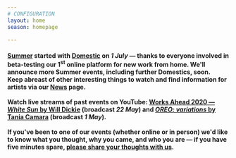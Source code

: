 ```yaml
---
# CONFIGURATION
layout: home
season: homepage

---
```

#### [Summer](/current/2020-summer) started with [Domestic](/current/2020-domestic) on *1 July* — thanks to everyone involved in beta-testing our 1<sup>st</sup> online platform for new work from home. We'll announce more Summer events, including further Domestics, soon.<br>Keep abreast of other interesting things to watch and find information for artists via our [News](/news) page.<br><br>Watch live streams of past events on YouTube: <a href="http://youtu.be/yrZFSzURaS4" target="_blank">Works Ahead 2020 — *White Sun* by Will Dickie</a> (broadcast *22 May*) and <a href="http://youtube.com/watch?v=m7dDCgaffoI&t=3600s" target="_blank">*OREO: variations* by Tania Camara</a> (broadcast *1 May*).<br><br>If you've been to one of our events (whether online or in person) we'd like to know what you thought, why you came, and who you are — if you have five minutes spare, <a href="http://bit.ly/warnmcrfeedback" target="_blank">please share your thoughts with us</a>.
